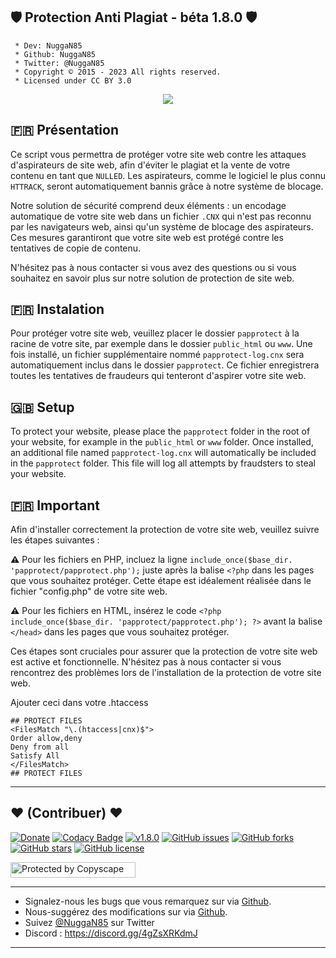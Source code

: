 ## 🛡️ Protection Anti Plagiat - béta 1.8.0 🛡️

```
 * Dev: NuggaN85
 * Github: NuggaN85
 * Twitter: @NuggaN85
 * Copyright © 2015 - 2023 All rights reserved.
 * Licensed under CC BY 3.0
```

<div style="text-align:center"><img src ="https://external-content.duckduckgo.com/iu/?u=https%3A%2F%2Fwww.fidelizarte.pt%2Fblog%2Fwp-content%2Fuploads%2F2019%2F09%2F1_1-1024x561.png&f=1&nofb=1&ipt=df1e87f6a3b8113e33f15c4caaa78c0c30d8160ea2c93d09ca1bd5fee5c866a7&ipo=images" /></div>

## <strong>🇫🇷</strong> Présentation

Ce script vous permettra de protéger votre site web contre les attaques d'aspirateurs de site web, afin d'éviter le plagiat et la vente de votre contenu en tant que `NULLED`. Les aspirateurs, comme le logiciel le plus connu `HTTRACK`, seront automatiquement bannis grâce à notre système de blocage.

Notre solution de sécurité comprend deux éléments : un encodage automatique de votre site web dans un fichier `.CNX` qui n'est pas reconnu par les navigateurs web, ainsi qu'un système de blocage des aspirateurs. Ces mesures garantiront que votre site web est protégé contre les tentatives de copie de contenu.

N'hésitez pas à nous contacter si vous avez des questions ou si vous souhaitez en savoir plus sur notre solution de protection de site web.

## <strong>🇫🇷</strong> Instalation

Pour protéger votre site web, veuillez placer le dossier `papprotect` à la racine de votre site, par exemple dans le dossier `public_html` ou `www`. Une fois installé, un fichier supplémentaire nommé `papprotect-log.cnx` sera automatiquement inclus dans le dossier `papprotect`. Ce fichier enregistrera toutes les tentatives de fraudeurs qui tenteront d'aspirer votre site web.

## <strong>🇬🇧</strong> Setup

To protect your website, please place the `papprotect` folder in the root of your website, for example in the `public_html` or `www` folder. Once installed, an additional file named `papprotect-log.cnx` will automatically be included in the `papprotect` folder. This file will log all attempts by fraudsters to steal your website.

## <strong>🇫🇷</strong> Important

Afin d'installer correctement la protection de votre site web, veuillez suivre les étapes suivantes :

<strong>⚠️</strong>
Pour les fichiers en PHP, incluez la ligne `include_once($base_dir. 'papprotect/papprotect.php');` juste après la balise `<?php` dans les pages que vous souhaitez protéger. Cette étape est idéalement réalisée dans le fichier "config.php" de votre site web.

<strong>⚠️</strong>
Pour les fichiers en HTML, insérez le code `<?php include_once($base_dir. 'papprotect/papprotect.php'); ?>` avant la balise `</head>` dans les pages que vous souhaitez protéger.

Ces étapes sont cruciales pour assurer que la protection de votre site web est active et fonctionnelle. N'hésitez pas à nous contacter si vous rencontrez des problèmes lors de l'installation de la protection de votre site web.

Ajouter ceci dans votre .htaccess
```
## PROTECT FILES
<FilesMatch "\.(htaccess|cnx)$">
Order allow,deny
Deny from all
Satisfy All
</FilesMatch>
## PROTECT FILES
```

--------------------------------------------------------------------------------------------------------------------------------------

## <strong>❤️</strong> (Contribuer) <strong>❤️</strong>

[![Donate](https://img.shields.io/badge/paypal-donate-yellow.svg?style=flat)](https://www.paypal.me/nuggan85) [![Codacy Badge](https://api.codacy.com/project/badge/Grade/3319a02c269049cfa8720f3b7c408046)](https://app.codacy.com/gh/NuggaN85/Protection-Anti-Plagiat/commits?bid=14837328) [![v1.8.0](http://img.shields.io/badge/zip-v1.8.0-blue.svg)](https://github.com/NuggaN85/Protection-Anti-Plagiat/archive/master.zip) [![GitHub issues](https://img.shields.io/github/issues/NuggaN85/Protection-Anti-Plagiat)](https://github.com/NuggaN85/Protection-Anti-Plagiat/issues) [![GitHub forks](https://img.shields.io/github/forks/NuggaN85/Protection-Anti-Plagiat)](https://github.com/NuggaN85/Protection-Anti-Plagiat/network) [![GitHub stars](https://img.shields.io/github/stars/NuggaN85/Protection-Anti-Plagiat)](https://github.com/NuggaN85/Protection-Anti-Plagiat/stargazers) [![GitHub license](https://img.shields.io/github/license/NuggaN85/Protection-Anti-Plagiat)](https://github.com/NuggaN85/Protection-Anti-Plagiat)

<a target="_blank" href="http://www.copyscape.com/"><img src="http://banners.copyscape.com/img/copyscape-banner-white-200x25.png" width="200" height="25" border="0" alt="Protected by Copyscape" title="Protected by Copyscape Plagiarism Checker - Do not copy content from this page." /></a>

--------------------------------------------------------------------------------------------------------------------------------------

- Signalez-nous les bugs que vous remarquez sur via [Github](https://github.com/NuggaN85/Protection-Anti-Plagiat/issues/1).
- Nous-suggérez des modifications sur via [Github](https://github.com/NuggaN85/Protection-Anti-Plagiat/issues/2).
- Suivez [@NuggaN85](https://twitter.com/NuggaN85) sur Twitter
- Discord : https://discord.gg/4gZsXRKdmJ

--------------------------------------------------------------------------------------------------------------------------------------

